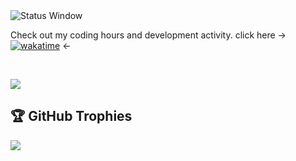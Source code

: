 <img src="https://github.com/user-attachments/assets/4d3a599b-5e01-49c1-856f-485a5457a9df" alt="Status Window"/>

<br>

Check out my coding hours and development activity. click here -> [![wakatime](https://wakatime.com/badge/user/c1d2f93e-d295-42dd-aff2-c934d76f77f7.svg)](https://wakatime.com/@c1d2f93e-d295-42dd-aff2-c934d76f77f7) <-

<br>

![](https://nirzak-streak-stats.vercel.app/?user=ebadshelby&theme=dark&hide_border=false)<br/>
## 🏆 GitHub Trophies
![](https://github-profile-trophy.vercel.app/?username=ebadshelby&theme=onedark&no-frame=false&no-bg=true&margin-w=4)





